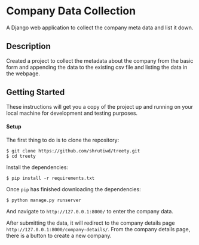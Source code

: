 # Company Data Collection
A Django web application to collect the company meta data and list it down.

## Description
Created a project to collect the metadata about the company from the basic form and appending the data to the existing csv file and listing the data in the webpage.

## Getting Started
These instructions will get you a copy of the project up and running on your local machine for development and testing purposes.

#### Setup
The first thing to do is to clone the repository:
```
$ git clone https://github.com/shrutiwd/treety.git
$ cd treety
```
Install the dependencies:
``` 
$ pip install -r requirements.txt
```
Once ```pip``` has finished downloading the dependencies:
```
$ python manage.py runserver
```
And navigate to ```http://127.0.0.1:8000/``` to enter the company data.

After submitting the data, it will redirect to the company details page ```http://127.0.0.1:8000/company-details/```.
From the company details page, there is a button to create a new company.

